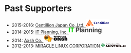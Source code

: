 # Past Supporters

* 2015-2016: [Centillion Japan Co.,Ltd. ![](/img/centillion_78x25.png)](http://www.centillion.co.jp/)
* 2014-2015: [IT Planning, Inc. ![](/img/it_planning_108x20.png)](http://www.itpl.co.jp/en/)
* 2014: [Axsh Co. ![](/img/axsh_81x25.png)](https://github.com/axsh/)
* 2012-2013: [MIRACLE LINUX CORPORATION ![](/img/miraclelinux_82x15.png)](http://www.miraclelinux.com/)
